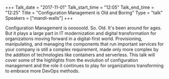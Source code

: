 +++
Talk_date = "2017-11-01"
Talk_start_time = "12:05"
Talk_end_time = "12:25"
Title = "Configuration Management is Old and Boring"
Type = "talk"
Speakers = ["mandi-walls"]
+++

Configuration Management is oooooold. So. Old. It's been around for ages. But it plays a large part in IT modernization and digital transformation for organizations moving forward in a digital-first world. Provisioning, manipulating, and managing the components that run important services for your company is still a complex requirement, made only more complex by the addition of technologies like containers and serverless. This talk will cover some of the highlights from the evolution of configuration management and the role it continues to play for organizations transforming to embrace more DevOps methods.
